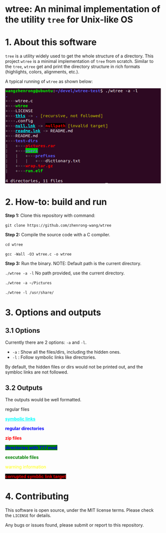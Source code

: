 # **wtree: An minimal implementation of the utility `tree` for Unix-like OS**

# **1. About this software**

`tree` is a utility widely used to get the whole structure of a directory. This project `wtree` is a minimal implementation of `tree` from scratch. Similar to the `tree`, `wtree` get and print the directory structure in rich formats (highlights, colors, alignments, etc.).

A typical running of `wtree` as shown below:

<img src="./assets/demo.png" alt="Demo" style="width: 600px;">

# **2. How-to: build and run**

**Step 1:** Clone this repository with command:

`git clone https://github.com/zhenrong-wang/wtree`

**Step 2:** Compile the source code with a C compiler.

`cd wtree`

`gcc -Wall -O3 wtree.c -o wtree`

**Step 3:** Run the binary. NOTE: Default path is the current directory.

`./wtree -a -l` No path provided, use the current directory.

`./wtree -a ~/Pictures`

`./wtree -l /usr/share/`

# **3. Options and outputs**

## **3.1 Options**

Currently there are 2 options: `-a` and `-l`. 

- `-a` : Show all the files/dirs, including the hidden ones.
- `-l` : Follow symbolic links like directories.

By default, the hidden files or dirs would not be printed out, and the symbloc links are not followed.

## **3.2 Outputs**

The outputs would be well formatted.

regular files

<span style="color: cyan; font-weight: bold; text-decoration: underline;">symbolic links</span>

<span style="color: blue; font-weight: bold;">regular directories</span>

<span style="color: red; font-weight: bold;">zip files</span>

<span style="color: blue; background-color: green; font-weight: bold;">directories with 777 mod</span>

<span style="color: green; font-weight: bold;">executable files</span>

<span style="color: yellow;">warning information</span>

<span style="color: red; background-color: black; font-weight: bold;">corrupted symblic link target</span>

# **4. Contributing**

This software is open source, under the MIT license terms. Please check the `LICENSE` for details.

Any bugs or issues found, please submit or report to this repository.